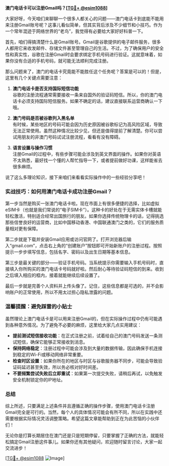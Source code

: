 **澳门电话卡可以注册Gmail吗？[[TG💪+ @esim1088](https://t.me/s/esim1088)]**

大家好呀，今天咱们来聊聊一个很多人都关心的问题——澳门电话卡到底能不能用来注册Gmail账号呢？这事儿看似简单，但其实背后涉及不少细节和小技巧。作为一个常年混迹于网络世界的“老鸟”，我觉得有必要给大家好好科普一下。

首先，咱们得搞清楚什么是Gmail账号。Gmail是谷歌提供的电子邮件服务，很多人都用它来收发邮件、存储文件甚至管理自己的生活。不过，为了确保用户的安全性和真实性，谷歌在注册Gmail时会要求绑定手机号码进行验证。这就意味着，如果你没有合适的手机号码，就可能无法顺利完成注册。

那么问题来了，澳门的电话卡究竟能不能胜任这个任务呢？答案是可以的！但是，这里有几个关键点需要注意：

1. **澳门电话卡是否支持国际短信功能**  
   谷歌的注册流程通常需要接收一条来自国外的验证码短信。所以，你的澳门电话卡必须支持国际短信服务。如果不确定的话，建议直接联系运营商确认一下哦。

2. **澳门号码是否被谷歌列入黑名单**  
   有时候，某些地区的号码可能会因为历史原因被谷歌标记为高风险区域，导致无法正常使用。虽然这种情况比较少见，但还是值得提前了解清楚。你可以尝试用朋友的非澳门号码试试注册流程，看看有没有障碍。

3. **语言设置与操作习惯**  
   注册Gmail的过程中，有些步骤可能会涉及到英文界面的操作。如果你对英语不太熟悉，最好找一个懂的人帮忙指导一下，或者提前做好功课，这样能省去很多麻烦。

说了这么多理论知识，接下来咱们来看看实际操作中的一些经验分享吧！  

### 实战技巧：如何用澳门电话卡成功注册Gmail？

第一步当然是购买一张澳门电话卡啦。现在市面上有很多便捷的选择，比如虚拟eSIM卡（也就是我们常说的“电子SIM卡”）。这种卡的好处在于无需实体卡槽就能轻松激活，特别适合经常出国旅行的朋友。如果你选择传统物理卡的话，记得挑选那些信誉良好的运营商，比如中国移动香港、中国联通澳门之类的，它们的服务质量相对更有保障。

第二步就是下载并安装Gmail应用或访问官网了。打开浏览器后输入“gmail.com”，点击右上角的“创建账户”按钮即可开始新账户的注册过程。按照提示一步步填写信息，包括名字、密码以及出生日期等基本信息。

第三步是最关键的部分——验证手机号码。当系统提示你需要输入手机号码时，直接填入你所购买的澳门电话卡号码就好啦。然后耐心等待验证码短信的到来。收到之后填入相应的框内，接着就能继续后续设置了。

最后一步就是完善个人资料并上传头像了。记住，这些信息都是可选的，并不会影响账户的正常使用，所以不用太过担心隐私泄露的问题。

### 温馨提醒：避免踩雷的小贴士

虽然理论上澳门电话卡是可以用来注册Gmail的，但在实际操作过程中仍有可能遇到各种意外情况。为了避免不必要的麻烦，这里给大家几点实用建议：

- **提前测试短信接收功能**：在正式注册之前，试着给自己的澳门号码发送一条测试短信，确保它能够正常接收到消息。
- **保持网络稳定**：注册过程中可能会涉及到大量的数据传输，因此确保手机连接到稳定的Wi-Fi或移动网络非常重要。
- **检查时区设置**：如果你所在的地区与时区与谷歌服务器不同步，可能会导致验证码延迟甚至失效，所以务必核对好时间差。
- **不要频繁尝试失败后立即重试**：如果第一次提交失败，请稍后再试，以免触发安全机制锁定你的IP地址。

### 总结

综上所述，只要满足上述条件并且遵循正确的操作步骤，使用澳门电话卡注册Gmail完全是可行的。当然，每个人的具体情况可能会有所不同，所以在实践中还需要根据实际情况灵活调整策略。希望这篇文章能帮助到正在为此苦恼的小伙伴们！

无论你是打算长期居住在澳门还是只是短期停留，只要掌握了正确的方法，就能轻松搞定Gmail注册这件事儿。如果你还有其他疑问，欢迎随时留言讨论，大家一起交流进步！

[[TG💪+ @esim1088](https://t.me/s/esim1088) ![Image](https://i.postimg.cc/4NQfJmqS/Snipaste-2025-05-13-00-14-12.png)]